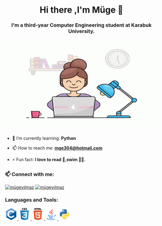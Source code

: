 <h1 align="center">Hi there ,I'm Müge 👋</h1>
<h3 align="center">I'm a third-year Computer Engineering student at Karabuk University.</h3>
<p align="center">
  <img src="programming.gif" width="600" height="300">
</p>

- 🌱 I’m currently learning: **Python**

- 📫 How to reach me: **mge304@hotmail.com**

- ⚡ Fun fact: **I love to read 📖,swim 🏊‍♂️.**

### 📫 Connect with me:
<p align="left">
  
<a href="https://www.linkedin.com/in/mügeyılmaz/" target="blank"><img align="center" src="https://github.com/gauravghongde/social-icons/blob/master/SVG/Color/LinkedIN.svg" alt="mügeyılmaz" height="30" width="40" /></a>
<a href="mailto:mge304@hotmail.com" target="blank" rel="noreferrer"><img align="center" src="https://github.com/gauravghongde/social-icons/blob/master/SVG/Color/Gmail.svg" alt="mügeyılmaz" height="50" width="50" /></a>
</p>

<h3 align="left">Languages and Tools:</h3>
<p align="left"> <a href="https://www.cprogramming.com/" target="_blank" rel="noreferrer"> <img src="https://raw.githubusercontent.com/devicons/devicon/master/icons/c/c-original.svg" alt="c" width="40" height="40"/> </a> <a href="https://www.w3schools.com/css/" target="_blank" rel="noreferrer"> <img src="https://raw.githubusercontent.com/devicons/devicon/master/icons/css3/css3-original-wordmark.svg" alt="css3" width="40" height="40"/> </a> <a href="https://www.w3.org/html/" target="_blank" rel="noreferrer"> <img src="https://raw.githubusercontent.com/devicons/devicon/master/icons/html5/html5-original-wordmark.svg" alt="html5" width="40" height="40"/> </a> <a href="https://www.java.com" target="_blank" rel="noreferrer"> <img src="https://raw.githubusercontent.com/devicons/devicon/master/icons/java/java-original.svg" alt="java" width="40" height="40"/> </a> <a href="https://www.python.org" target="_blank" rel="noreferrer"> <img src="https://raw.githubusercontent.com/devicons/devicon/master/icons/python/python-original.svg" alt="python" width="40" height="40"/> </a> </p>


